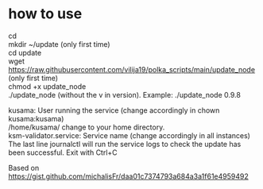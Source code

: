 # how to use

cd  
mkdir ~/update (only first time)  
cd update  
wget https://raw.githubusercontent.com/vilija19/polka_scripts/main/update_node   (only first time)  
chmod +x update_node  
./update_node <version> (without the v in version). Example: ./update_node 0.9.8  
  
kusama: User running the service (change accordingly in chown kusama:kusama)   
/home/kusama/ change to your home directory.  
ksm-validator.service: Service name (change accordingly in all instances)  
The last line journalctl will run the service logs to check the update has been successful. Exit with Ctrl+C  

Based on https://gist.github.com/michalisFr/daa01c7374793a684a3a1f61e4959492
